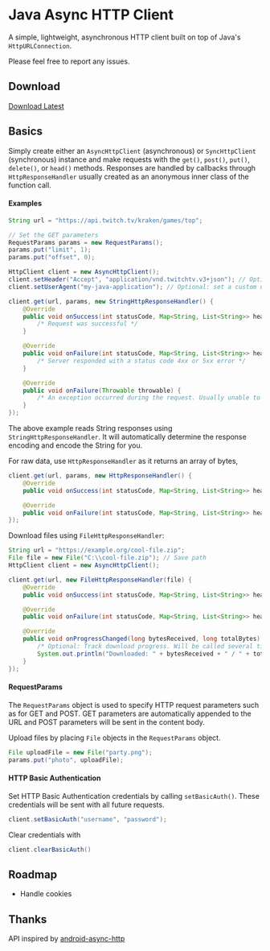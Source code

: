 # Java Async HTTP Client
A simple, lightweight, asynchronous HTTP client built on top of Java's `HttpURLConnection`.

Please feel free to report any issues.

## Download

[Download Latest](https://github.com/mb3364/java-async-http/releases)

## Basics

Simply create either an `AsyncHttpClient` (asynchronous) or `SyncHttpClient` (synchronous) instance and make requests with the `get()`, `post()`, `put()`, `delete()`, or `head()` methods.
Responses are handled by callbacks through `HttpResponseHandler` usually created as an anonymous inner class of the function call.


#### Examples

```java
String url = "https://api.twitch.tv/kraken/games/top";

// Set the GET parameters
RequestParams params = new RequestParams();
params.put("limit", 1);
params.put("offset", 0);

HttpClient client = new AsyncHttpClient();
client.setHeader("Accept", "application/vnd.twitchtv.v3+json"); // Optional: send custom headers; sent with all future requests
client.setUserAgent("my-java-application"); // Optional: set a custom user-agent

client.get(url, params, new StringHttpResponseHandler() {
    @Override
    public void onSuccess(int statusCode, Map<String, List<String>> headers, String content) {
        /* Request was successful */
    }

    @Override
    public void onFailure(int statusCode, Map<String, List<String>> headers, String content) {
        /* Server responded with a status code 4xx or 5xx error */
    }

    @Override
    public void onFailure(Throwable throwable) {
        /* An exception occurred during the request. Usually unable to connect or there was an error reading the response */
    }
});
```

The above example reads String responses using `StringHttpResponseHandler`. It will automatically determine the response encoding and encode the String for you.

For raw data, use `HttpResponseHandler` as it returns an array of bytes,

```java
client.get(url, params, new HttpResponseHandler() {
    @Override
    public void onSuccess(int statusCode, Map<String, List<String>> headers, byte[] content) {}

    @Override
    public void onFailure(int statusCode, Map<String, List<String>> headers, byte[] content) {}
});
```

Download files using `FileHttpResponseHandler`:

```java
String url = "https://example.org/cool-file.zip";
File file = new File("C:\\cool-file.zip"); // Save path
HttpClient client = new AsyncHttpClient();

client.get(url, new FileHttpResponseHandler(file) {
    @Override
    public void onSuccess(int statusCode, Map<String, List<String>> headers, File content) {}

    @Override
    public void onFailure(int statusCode, Map<String, List<String>> headers, File content) {}

    @Override
    public void onProgressChanged(long bytesReceived, long totalBytes) {
        /* Optional: Track download progress. Will be called several times during file download */
        System.out.println("Downloaded: " + bytesReceived + " / " + totalBytes);
    }
});
```

#### RequestParams

The `RequestParams` object is used to specify HTTP request parameters such as for GET and POST. GET parameters are automatically appended to the URL and POST parameters will be sent in the content body.

Upload files by placing `File` objects in the `RequestParams` object.

```java
File uploadFile = new File("party.png");
params.put("photo", uploadFile); 
```

#### HTTP Basic Authentication

Set HTTP Basic Authentication credentials by calling `setBasicAuth()`. These credentials will be sent with all future requests.

```java
client.setBasicAuth("username", "password");
```

Clear credentials with

```java
client.clearBasicAuth()
```

## Roadmap

* Handle cookies

## Thanks

API inspired by [android-async-http](https://github.com/loopj/android-async-http)